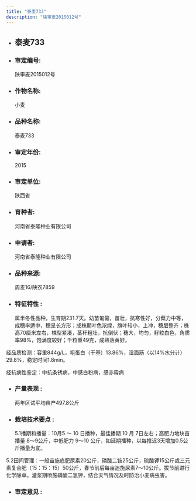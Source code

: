 ```yaml
---
title: "泰麦733"
description: "陕审麦2015012号"
---
```

* ## 泰麦733
* ###  审定编号:  
   陕审麦2015012号

*  ### 作物名称:  
   小麦

*   ###  品种名称: 
    泰麦733

*   ### 审定年份: 
    2015

*   ### 审定单位:  
    陕西省

*   ### 育种者:  
    河南省泰隆种业有限公司

*   ### 申请者:  
    河南省泰隆种业有限公司

*   ### 品种来源:  
    周麦16/陕农7859

*   ### 特征特性 : 
    属半冬性品种，生育期231.7天。幼苗匍匐，苗壮，抗寒性好，分蘖力中等，成穗率适中，穗呈长方形；成株期叶色浓绿，旗叶较小，上冲，穗层整齐；株高70厘米左右，株型紧凑，茎秆粗壮，抗倒伏；穗大，均匀，籽粒白色，角质率98%，饱满度较好；千粒重49克，成熟落黄好。
经品质检测：容重844g/L，粗蛋白（干基）13.86%，湿面筋（以14%水分计）29.8%，稳定时间1.8min。
经抗病性鉴定：中抗条锈病，中感白粉病，感赤霉病


*   ### 产量表现 : 
    两年区试平均亩产497.8公斤

*   ### 栽培技术要点 : 
    5.1播期和播量：10月5 ～ 10 日播种，最佳播期 10 月 7日左右；高肥力地块亩播量 8～9公斤，中低肥力 9～10 公斤，如延期播种，以每推迟3天增加0.5公斤播量为宜。
5.2田间管理：一般亩施底肥尿素20公斤，磷酸二铵25公斤，硫酸钾15公斤或三元素复合肥（15：15：15）50公斤，春节前后每亩追施尿素7～10公斤。拔节前进行化学除草。灌浆期喷施磷酸二氢钾，结合天气情况及时防治小麦病虫害。


*   ### 审定意见 : 
    
